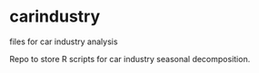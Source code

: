 # carindustry
files for car industry analysis 

Repo to store R scripts for car industry seasonal decomposition.

